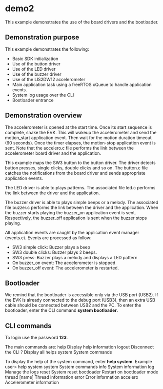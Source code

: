 # demo2

This example demonstrates the use of the board drivers and the bootloader.

## Demonstration purpose
This example demonstrates the following:
- Basic SDK initialization
- Use of the button driver
- Use of the LED driver
- Use of the buzzer driver
- Use of the LIS2DW12 accelerometer
- Main application task using a freeRTOS xQueue to handle application events.
- System log usage over the CLI
- Bootloader entrance

## Demonstration overview
The accelerometer is opened at the start time. Once its start sequence is complete, shake the EVK.
This will wakeup the accelerometer and send the motion_start application event.
Then wait for the motion duration timeout (60 seconds). Once the timer elapses, the motion-stop application event is sent.
Note that the accelero.c file performs the link between the accelerometer board driver and the application.

This example maps the SW3 button to the button driver. The driver detects button presses, single clicks, double clicks
and so on. The button.c file catches the notifications from the board driver and sends appropriate application events.

The LED driver is able to plays patterns. The associated file led.c performs the link between the driver and the application.

The buzzer driver is able to plays simple beeps or a melody. The associated file buzzer.c performs the link between the driver
and the application. When the buzzer starts playing the buzzer_on application event is sent. Respectively, the buzzer_off
application is sent when the buzzer stops playing.

All application events are caught by the application event manager (events.c). Events are processed as follow:
- SW3 simple click: Buzzer plays a beep
- SW3 double clicks: Buzzer plays 2 beeps.
- SW3 press: Buzzer plays a melody and displays a LED pattern
- On buzzer_on event: The accelerometer is stopped.
- On buzzer_off event: The accelerometer is restarted.

## Bootloader
We remind that the bootloader is accessible only via the USB port (USB2). If the EVK is already connected
to the debug port (USB3), then an extra USB cable should be connected between USB2 and the PC.
To enter the bootloader, enter the CLI command **system bootloader**.



## CLI commands
To login use the password **123**.

The main commands are:
help      <cmd> Display help information
logout    Disconnect the CLI
?         Display all helps
system    <cmd> System commands

To display the help of the system command, enter **help system**. Example
user> help system
system    <cmd> System commands
    info      System information
    log       <cmd> Manage the logs
    reset     System reset
    bootloader Restart on bootloader mode
    thread [name] Thread information
    error     <cmd> Error information
    accelero  <cmd> Accelerometer information



